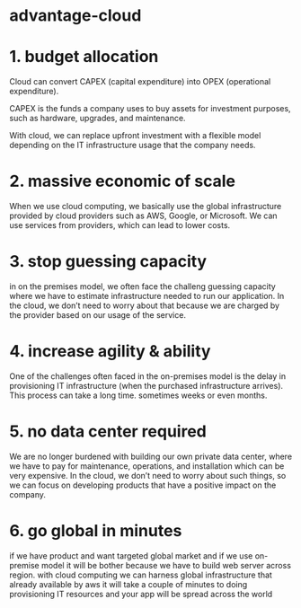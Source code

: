 # advantage-cloud
# 1. budget allocation 
Cloud can convert CAPEX (capital expenditure) into OPEX (operational expenditure).

CAPEX is the funds a company uses to buy assets for investment purposes, such as hardware, upgrades, and maintenance.

With cloud, we can replace upfront investment with a flexible model depending on the IT infrastructure usage that the company needs.

# 2. massive economic of scale
When we use cloud computing, we basically use the global infrastructure provided by cloud providers such as AWS, Google, or Microsoft.
We can use services from providers, which can lead to lower costs.

# 3. stop guessing capacity
in on the premises model, we often face the challeng guessing capacity where we have to estimate infrastructure needed to run our application.
In the cloud, we don’t need to worry about that because we are charged by the provider based on our usage of the service.

# 4. increase agility & ability
One of the challenges often faced in the on-premises model is the delay in provisioning IT infrastructure (when the purchased infrastructure arrives).
This process can take a long time. sometimes weeks or even months.

# 5. no data center required
We are no longer burdened with building our own private data center, where we have to pay for maintenance, operations, and installation which can be very expensive.
In the cloud, we don’t need to worry about such things, so we can focus on developing products that have a positive impact on the company.

# 6. go global in minutes
if we have product and want targeted global market and if we use on-premise model it will be bother because we have to build web server across region.
with cloud computing we can harness global infrastructure that already available by aws 
it will take a couple of minutes to doing provisioning IT resources and your app will be spread across the world
